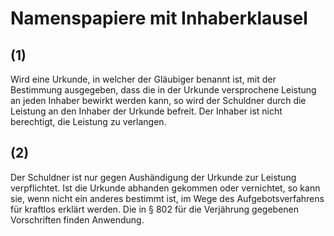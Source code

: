 # Namenspapiere mit Inhaberklausel



## (1)

 Wird eine Urkunde, in welcher der Gläubiger benannt ist, mit der Bestimmung ausgegeben, dass die in der Urkunde versprochene Leistung an jeden Inhaber bewirkt werden kann, so wird der Schuldner durch die Leistung an den Inhaber der Urkunde befreit. Der Inhaber ist nicht berechtigt, die Leistung zu verlangen.

## (2)

 Der Schuldner ist nur gegen Aushändigung der Urkunde zur Leistung verpflichtet. Ist die Urkunde abhanden gekommen oder vernichtet, so kann sie, wenn nicht ein anderes bestimmt ist, im Wege des Aufgebotsverfahrens für kraftlos erklärt werden. Die in § 802 für die Verjährung gegebenen Vorschriften finden Anwendung. 


